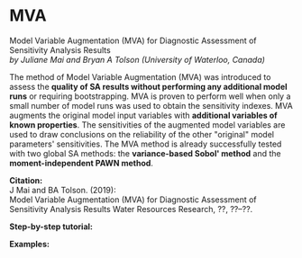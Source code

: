 # MVA

Model Variable Augmentation (MVA) for Diagnostic Assessment of Sensitivity Analysis Results <br>
*by Juliane Mai and Bryan A Tolson (University of Waterloo, Canada)*

The method of Model Variable Augmentation (MVA) was introduced to assess the **quality of SA results 
without performing any additional model runs** or requiring bootstrapping. MVA is proven to perform 
well when only a small number of model runs was used to obtain the sensitivity indexes. 
MVA augments the original model input variables with **additional variables of known properties**. 
The sensitivities of the augmented model variables are used to draw conclusions on the reliability 
of the other "original" model parameters' sensitivities. The MVA method is already successfully 
tested with two global SA methods: the **variance-based Sobol' method** and the **moment-independent PAWN method**. 

**Citation:**<br>
J Mai and BA Tolson. (2019): <br>
Model Variable Augmentation (MVA) for Diagnostic Assessment of Sensitivity Analysis Results
Water Resources Research, ??, ??–??.

**Step-by-step tutorial:**<br>


**Examples:**<br>

